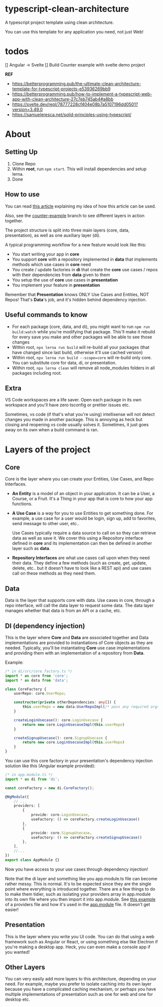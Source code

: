 # typescript-clean-architecture

A typescript project template using clean architecture.

You can use this template for any application you need, not just Web!

# todos

[] Angular -> Svelte
[] Build Counter example with svelte demo project

**REF**

- https://betterprogramming.pub/the-ultimate-clean-architecture-template-for-typescript-projects-e53936269bb9
- https://betterprogramming.pub/how-to-implement-a-typescript-web-app-with-clean-architecture-27c7eb745ab4#a8bb
- https://svelte.dev/repl/78777228cf404e08b7a5107196dd0501?version=3.49.0
- https://samueleresca.net/solid-principles-using-typescript/

# About

## Setting Up

1. Clone Repo
2. Within **root**, run `npm start`. This will install dependencies and setup lerna.
3. Done

## How to use

You can read [this article](https://medium.com/@aziznal/27c7eb745ab4) explaining my idea of how this article can be used.

Also, see the [counter-example](https://github.com/aziznal/typescript-clean-architecture/tree/counter-example) branch to see different layers in action together.

The project structure is split into three main layers (core, data, presentation), as well as one auxiliary layer (di).

A typical programming workflow for a new feature would look like this:

-   You start writing your app in **core**
-   You support **core** with a repository implemented in **data** that implements methods which use cases in **core** need
-   You create / update factories in **di** that create the **core** use cases / repos with their dependencies from **data** given to them
-   You setup the use of **core** use cases in **presentation**
-   You implement your feature in **presentation**

Remember that **Presentation** knows ONLY Use Cases and Entities, NOT Repos! That's **Data**'s job, and it's hidden behind dependency injection.

## Useful commands to know

-   For each package (core, data, and di), you might want to run `npm run build:watch` while you're modifying that package. This'll make it
    rebuild for every save you make and other packages will be able to see those changes
-   Within root, `npx lerna run build` will re-build all your packages (that have changed since last build, otherwise it'll use cached version)
-   Within root, `npx lerna run build --scope=core` will re-build only core. You can substitute core for data, di, or presentation.
-   Within root, `npx lerna clean` will remove all node_modules folders in all packages including root.

## Extra

VS Code workspaces are a life saver. Open each package in its own workspace and you'll have zero tsconfig or prettier issues etc.

Sometimes, vs code (if that's what you're using) intellisense will not detect changes you made in another package. This is annoying as heck but closing
and reopening vs code usually solves it. Sometimes, it just goes away on its own when a build command is ran.

# Layers of the project

## Core

Core is the layer where you can create your Entities, Use Cases, and Repo Interfaces.

-   **An Entity** is a model of an object in your application. It can be a User, a Course, or a Fruit. It's a Thing in your app that is core to how your app functions.

-   **A Use Case** is a way for you to use Entities to get something done. For example, a use case for a user would be login, sign up, add to favorites, send message to other user, etc..

    Use Cases typically require a data source to call on so they can retrieve data as well as save it. We cover this using a Repository interface defined in **core** and its implementation can then be defined in another layer such as **data**.

-   **Repository Interfaces** are what use cases call upon when they need their data. They define a few methods (such as create, get, update, delete, etc.. but it doesn't have to look like a REST api) and use cases call on these methods as they need them.

## Data

Data is the layer that supports core with data. Use cases in core, through a repo interface, will call the data layer to request some data. The data layer manages whether that data is from an API or a cache, etc.

## DI (dependency injection)
This is the layer where **Core** and **Data** are associated together and Data implementations are provided to instantiations of Core objects as they are needed. Typically, you'll be instantiating **Core** use case implementations and providing them with an implementation of a repository from **Data**.

Example:
```typescript
/* in di/src/core.factory.ts */
import * as core from 'core';
import * as data from 'data';

class CoreFactory {
    userRepo: core.UserRepo;

    constructor(private otherDependencies: any[]) {
        this.userRepo = new data.UserRepoImpl(/* pass any required args here */);
    }

    createLoginUsecase(): core.LoginUsecase {
        return new core.LoginUsecaseImpl(this.userRepo)
    }

    createSignupUsecase(): core.SignupUsecase {
        return new core.LoginUsecaseImpl(this.userRepo)
    }
}
```

You can use this core factory in your presentation's dependency injection solution like this (Angular example provided):

```typescript
/* in app.module.ts */
import * as di from 'di';

const coreFactory = new di.CoreFactory();

@NgModule({
    // ...
    providers: [
        {
            provide: core.LoginUsecase,
            useFactory: () => coreFactory.createLoginUsecase()
        },
        {
            provide: core.SignupUsecase,
            useFactory: () => coreFactory.createSignupUsecase()
        },
    ],
    //...
})
export class AppModule {}

```

Now you have access to your use cases through dependency injection!

Note that the di layer and something like you app.module.ts file can become rather messy. This is normal. It's to be expected since they are the single point where everything is introduced together. There are a few things to do to make them tidier, such as isolating your providers array in app.module into its own file where you then import it into app.module. See [this example](https://github.com/aziznal/typescript-clean-architecture/blob/counter-example/packages/presentation/src/di/counter.ioc.ts) of a providers file and how it's used in the [app.module](https://github.com/aziznal/typescript-clean-architecture/blob/counter-example/packages/presentation/src/app/app.module.ts) file. It doesn't get easier!

## Presentation
This is the layer where you write you UI code. You can do that using a web framework such as Angular or React, or using something else like Electron if you're making a desktop app. Heck, you can even make a console app if you wanted!

## Other Layers
You can very easily add more layers to this architecture, depending on your need. For example, maybe you prefer to isolate caching into its own layer because you have a complicated caching mechanism, or perhaps you have multiple implementations of presentation such as one for web and one for desktop etc.
